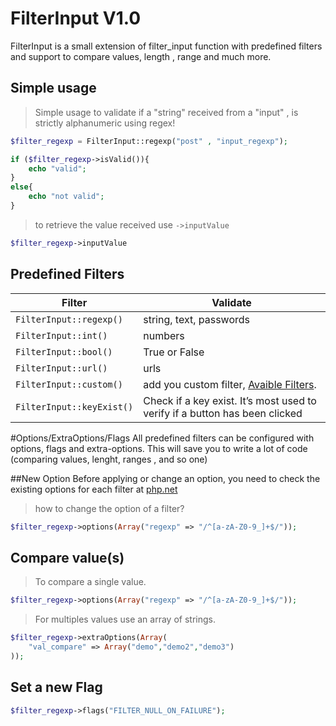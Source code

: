 # FilterInput V1.0
FilterInput is a small extension of filter_input function with predefined filters and support to compare values, length , range and much more.

## Simple usage
>Simple usage to validate if a "string" received from a "input" , is strictly alphanumeric using regex!

```php
$filter_regexp = FilterInput::regexp("post" , "input_regexp");

if ($filter_regexp->isValid()){
    echo "valid";
}
else{
    echo "not valid";
}
```
> to retrieve the value received use `->inputValue`

```php
$filter_regexp->inputValue
```

## Predefined Filters

| Filter  | Validate |
| ------------- | ------------- |
| `FilterInput::regexp()`  | string, text, passwords  |
| `FilterInput::int()`  | numbers |
| `FilterInput::bool()`  | True or False  |
| `FilterInput::url()`  | urls  |
| `FilterInput::custom()`  | add you custom filter, [Avaible Filters](http://php.net/manual/en/filter.filters.validate.php). |
| `FilterInput::keyExist()`  | Check if a key exist. It’s most used to verify if a button has been clicked  |

#Options/ExtraOptions/Flags
All predefined filters can be configured with options, flags and extra-options.
This will save you to write a lot of code (comparing values, lenght, ranges , and so one)

##New Option
Before applying or change an option, you need to check the existing options for each filter at [php.net](http://php.net/manual/en/filter.filters.validate.php)

>how to change the option of a filter?

```php
$filter_regexp->options(Array("regexp" => "/^[a-zA-Z0-9_]+$/"));
```
## Compare value(s)
>To compare a single value.

```php
$filter_regexp->options(Array("regexp" => "/^[a-zA-Z0-9_]+$/"));
```
>For multiples values use an array of strings.

```php
$filter_regexp->extraOptions(Array(
    "val_compare" => Array("demo","demo2","demo3")
));
```
## Set a new Flag

```php
$filter_regexp->flags("FILTER_NULL_ON_FAILURE");
```

